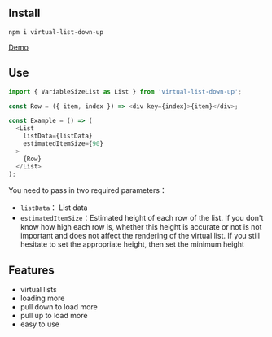 ## Install

```
npm i virtual-list-down-up
```

[Demo](https://chao31.github.io/virtual-list-down-up-examaples)

## Use

```js
import { VariableSizeList as List } from 'virtual-list-down-up';

const Row = ({ item, index }) => <div key={index}>{item}</div>;

const Example = () => (
  <List
    listData={listData}
    estimatedItemSize={90}
  >
    {Row}
  </List>
);
```

You need to pass in two required parameters：

-  `listData`： List data 
-  `estimatedItemSize`：Estimated height of each row of the list. If you don't know how high each row is, whether this height is accurate or not is not important and does not affect the rendering of the virtual list. If you still hesitate to set the appropriate height, then set the minimum height

## Features

- virtual lists
- loading more
- pull down to load more
- pull up to load more
- easy to use

